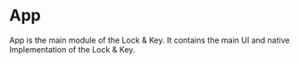 # App

App is the main module of the Lock & Key. It contains the main UI and native Implementation of
the Lock & Key.



